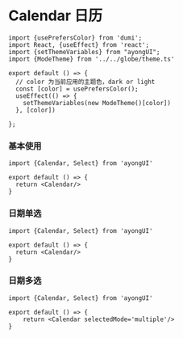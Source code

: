 # Calendar 日历

```tsx  hideCode=true inline=true
import {usePrefersColor} from 'dumi';
import React, {useEffect} from 'react';
import {setThemeVariables} from "ayongUI";
import {ModeTheme} from '../../globe/theme.ts'

export default () => {
  // color 为当前应用的主题色，dark or light
  const [color] = usePrefersColor();
  useEffect(() => {
    setThemeVariables(new ModeTheme()[color])
  }, [color])

};
```

### 基本使用


```tsx
import {Calendar, Select} from 'ayongUI'

export default () => {
  return <Calendar/>
}
```

### 日期单选
```tsx
import {Calendar, Select} from 'ayongUI'

export default () => {
  return <Calendar/>
}
```

### 日期多选

```tsx
import {Calendar, Select} from 'ayongUI'

export default () => {
    return <Calendar selectedMode='multiple'/>
}
```
